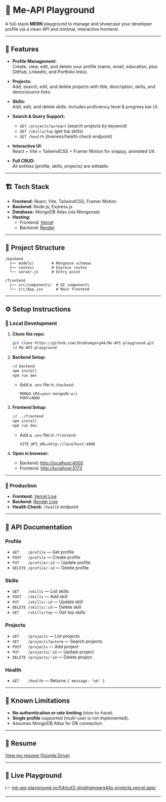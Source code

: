 # 🚀 Me-API Playground

A full-stack **MERN** playground to manage and showcase your developer profile via a clean API and minimal, interactive frontend.

---

## 🌟 Features

- **Profile Management:**  
  Create, view, edit, and delete your profile (name, email, education, plus GitHub, LinkedIn, and Portfolio links).

- **Projects:**  
  Add, search, edit, and delete projects with title, description, skills, and demo/source links.

- **Skills:**  
  Add, edit, and delete skills. Includes proficiency level & progress bar UI.

- **Search & Query Support:**  
  - `GET /projects?q=react` (search projects by keyword)  
  - `GET /skills/top` (get top skills)  
  - `GET /health` (liveness/health check endpoint)

- **Interactive UI:**  
  React + Vite + TailwindCSS + Framer Motion for snappy, animated UX.

- **Full CRUD:**  
  All entities (profile, skills, projects) are editable.

---

## 🏗️ Tech Stack

- **Frontend:** React, Vite, TailwindCSS, Framer Motion  
- **Backend:** Node.js, Express.js  
- **Database:** MongoDB Atlas (via Mongoose)
- **Hosting:**  
  - Frontend: [Vercel](https://me-api-playground-pcj54muf2-shubhamgarg44s-projects.vercel.app/)  
  - Backend: [Render](https://me-api-playground-1rzw.onrender.com)  

---

## 📂 Project Structure

```
/backend
  ├── models/        # Mongoose schemas
  ├── routes/        # Express routes
  └── server.js      # Entry point

/frontend
  ├── src/components/  # UI components
  └── src/App.jsx      # Main frontend
```

---

## ⚙️ Setup Instructions

### 🔹 Local Development

1. **Clone the repo:**

    ```bash
    git clone https://github.com/Shubhamgarg44/Me-API-playground.git
    cd Me-API-playground
    ```

2. **Backend Setup:**

    ```bash
    cd backend
    npm install
    npm run dev
    ```

    - Add a `.env` file in `/backend`:
      ```
      MONGO_URI=your-mongodb-uri
      PORT=4000
      ```

3. **Frontend Setup:**

    ```bash
    cd ../frontend
    npm install
    npm run dev
    ```

    - Add a `.env` file in `/frontend`:
      ```
      VITE_API_URL=http://localhost:4000
      ```

4. **Open in browser:**

    - Backend: [http://localhost:4000](http://localhost:4000)
    - Frontend: [http://localhost:5173](http://localhost:5173)

---

### 🔹 Production

- **Frontend:** [Vercel Live](https://me-api-playground-pcj54muf2-shubhamgarg44s-projects.vercel.app/)
- **Backend:** [Render Live](https://me-api-playground-1rzw.onrender.com)
- **Health Check:** `/health` endpoint

---

## 📖 API Documentation

### Profile

- `GET    /profile`         — Get profile
- `POST   /profile`         — Create profile
- `PUT    /profile/:id`     — Update profile
- `DELETE /profile/:id`     — Delete profile

### Skills

- `GET    /skills`          — List skills
- `POST   /skills`          — Add skill
- `PUT    /skills/:id`      — Update skill
- `DELETE /skills/:id`      — Delete skill
- `GET    /skills/top`      — Get top skills

### Projects

- `GET    /projects`        — List projects
- `GET    /projects?q=term` — Search projects
- `POST   /projects`        — Add project
- `PUT    /projects/:id`    — Update project
- `DELETE /projects/:id`    — Delete project

### Health

- `GET    /health`          — Returns `{ message: "ok" }`

---

## 🛑 Known Limitations

- **No authentication or rate limiting** (nice-to-have).
- **Single profile** supported (multi-user is not implemented).
- Assumes MongoDB Atlas for DB connection.

---

## 📄 Resume

[View my resume (Google Drive)](https://drive.google.com/file/d/10OG3ftHdGZhaljZ-gT23KUwZHdCMWD95/view?usp=sharing)

---

## 🔗 Live Playground

👉 [me-api-playground-pcj54muf2-shubhamgarg44s-projects.vercel.app/](https://me-api-playground-pcj54muf2-shubhamgarg44s-projects.vercel.app/)

---
